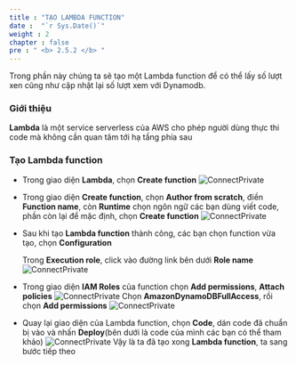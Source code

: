 ```yaml
---
title : "TẠO LAMBDA FUNCTION"
date :  "`r Sys.Date()`" 
weight : 2 
chapter : false
pre : " <b> 2.5.2 </b> "
---
```


Trong phần này chúng ta sẽ tạo một Lambda function để có thể lấy số lượt xen cũng như cập nhật lại số lượt xem với Dynamodb.

### Giới thiệu

**Lambda** là một service serverless của AWS cho phép người dùng thực thi code mà không cần quan tâm tới hạ tầng phía sau

### Tạo Lambda function

- Trong giao diện **Lambda**, chọn **Create function**
![ConnectPrivate](01AWSWorkShop/images/Lambda1.jpg)
- Trong giao diện **Create function**, chọn **Author from scratch**, điền **Function name**, còn **Runtime** chọn ngôn ngữ các bạn dùng viết code, phần còn lại để mặc định, chọn **Create function**
![ConnectPrivate](01AWSWorkShop/images/Lambda2.jpg)
- Sau khi tạo **Lambda function** thành công, các bạn chọn function vừa tạo, chọn **Configuration** 

  Trong **Execution role**, click vào đường link bên dưới **Role name**
  ![ConnectPrivate](01AWSWorkShop/images/Lambda3.jpg)
- Trong giao diện **IAM Roles** của function chọn **Add permissions**, **Attach policies**
  ![ConnectPrivate](01AWSWorkShop/images/Lambda4.jpg)
  Chọn **AmazonDynamoDBFullAccess**, rồi chọn **Add permissions**
  ![ConnectPrivate](01AWSWorkShop/images/Lambda5.jpg)
- Quay lại giao diện của Lambda function, chọn **Code**, dán code đã chuẩn bị vào và nhấn **Deploy**(bên dưới là code của mình các bạn có thể tham khảo)
  ![ConnectPrivate](01AWSWorkShop/images/Lambda6.jpg)
Vậy là ta đã tạo xong **Lambda function**, ta sang bước tiếp theo